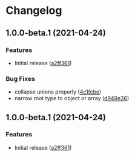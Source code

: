 # Changelog

## 1.0.0-beta.1 (2021-04-24)


### Features

* Initial release ([a2ff361](https://www.github.com/runeh/guess-json-shape/commit/a2ff361c8f38f613c69843aab16cae72a8cbeffc))


### Bug Fixes

* collapse unions properly ([4c1fcbe](https://www.github.com/runeh/guess-json-shape/commit/4c1fcbe1a8c7db7e03958ef8c62d3423ada71175))
* narrow root type to object or array ([d949e36](https://www.github.com/runeh/guess-json-shape/commit/d949e36fd369aefe8646cf87d080b72ea9717f22))

## 1.0.0-beta.1 (2021-04-24)


### Features

* Initial release ([a2ff361](https://www.github.com/runeh/guess-json-shape/commit/a2ff361c8f38f613c69843aab16cae72a8cbeffc))
